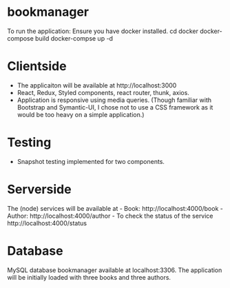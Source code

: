 # bookmanager
To run the application:
 Ensure you have docker installed.
 cd docker
 docker-compose build
 docker-compse up -d
 
 # Clientside
  - The applicaiton will be available at http://localhost:3000
  - React, Redux, Styled components, react router, thunk, axios. 
  - Application is responsive using media queries. (Though familiar with Bootstrap and Symantic-UI, I chose not to use a CSS framework as it would be too heavy on a simple application.)
  
  # Testing
   - Snapshot testing implemented for two components. 
 
# Serverside
The (node) services will be available at 
    - Book: http://localhost:4000/book
    -  Author: http://localhost:4000/author
    - To check the status of the service http://localhost:4000/status
    
# Database
MySQL database bookmanager available at localhost:3306. The application will be initially loaded with three books and three authors.
   
   
   
   
